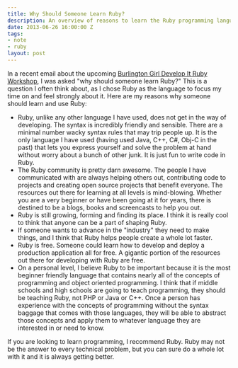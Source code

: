 ```yaml
---
title: Why Should Someone Learn Ruby?
description: An overview of reasons to learn the Ruby programming language.
date: 2013-06-26 16:00:00 Z
tags:
- note
- ruby
layout: post
---
```


In a recent email about the upcoming [Burlington Girl Develop It Ruby
Workshop](http://www.meetup.com/Girl-Develop-It-Burlington/events/120937792/), I
was asked "why should someone learn Ruby?" This is a question I often think
about, as I chose Ruby as the language to focus my time on and feel strongly
about it. Here are my reasons why someone should learn and use Ruby:

* Ruby, unlike any other language I have used, does not get in the way of developing. The syntax is incredibly friendly and sensible. There are a minimal number wacky syntax rules that may trip people up. It is the only language I have used (having used Java, C++, C#, Obj-C in the past) that lets you express yourself and solve the problem at hand without worry about a bunch of other junk. It is just fun to write code in Ruby.
* The Ruby community is pretty darn awesome. The people I have communicated with are always helping others out, contributing code to projects and creating open source projects that benefit everyone. The resources out there for learning at all levels is mind-blowing. Whether you are a very beginner or have been going at it for years, there is destined to be a blogs, books and screencasts to help you out.
* Ruby is still growing, forming and finding its place. I think it is really cool to think that anyone can be a part of shaping Ruby.
* If someone wants to advance in the "industry" they need to make things, and I think that Ruby helps people create a whole lot faster.
* Ruby is free. Someone could learn how to develop and deploy a production application all for free. A gigantic portion of the resources out there for developing with Ruby are free.
* On a personal level, I believe Ruby to be important because it is the most beginner friendly language that contains nearly all of the concepts of programming and object oriented programming. I think that if middle schools and high schools are going to teach programming, they should be teaching Ruby, not PHP or Java or C++. Once a person has experience with the concepts of programming without the syntax baggage that comes with those languages, they will be able to abstract those concepts and apply them to whatever language they are interested in or need to know.

If you are looking to learn programming, I recommend Ruby. Ruby may not be the answer to every technical problem, but you can sure do a whole lot with it and it is always getting better.
